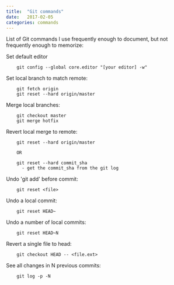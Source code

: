```yaml
---
title:  "Git commands"
date:   2017-02-05
categories: commands
---
```


List of Git commands I use frequently enough to document, but not frequently enough to memorize:

Set default editor

        git config --global core.editor "[your editor] -w"

Set local branch to match remote:

        git fetch origin
        git reset --hard origin/master

Merge local branches:

        git checkout master
        git merge hotfix

Revert local merge to remote:

        git reset --hard origin/master

        OR

        git reset --hard commit_sha
          - get the commit_sha from the git log

Undo 'git add' before commit:

        git reset <file>

Undo a local commit:

        git reset HEAD~

Undo a number of local commits:

        git reset HEAD~N

Revert a single file to head:

        git checkout HEAD -- <file.ext>

See all changes in N previous commits:

        git log -p -N
